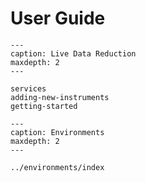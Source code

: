 # User Guide

```{toctree}
---
caption: Live Data Reduction
maxdepth: 2
---

services
adding-new-instruments
getting-started
```

```{toctree}
---
caption: Environments
maxdepth: 2
---

../environments/index

```
